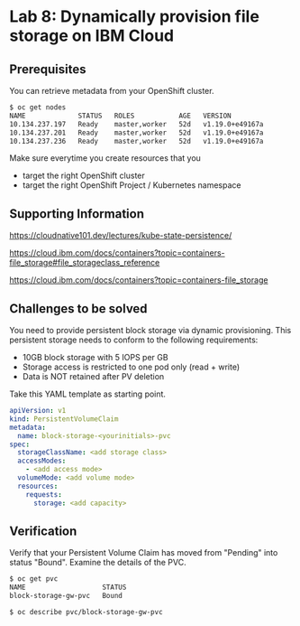 # Lab 8: Dynamically provision file storage on IBM Cloud

## Prerequisites

You can retrieve metadata from your OpenShift cluster.

```bash
$ oc get nodes
NAME             STATUS   ROLES           AGE   VERSION
10.134.237.197   Ready    master,worker   52d   v1.19.0+e49167a
10.134.237.201   Ready    master,worker   52d   v1.19.0+e49167a
10.134.237.236   Ready    master,worker   52d   v1.19.0+e49167a
```

Make sure everytime you create resources that you

- target the right OpenShift cluster
- target the right OpenShift Project / Kubernetes namespace

## Supporting Information

https://cloudnative101.dev/lectures/kube-state-persistence/

https://cloud.ibm.com/docs/containers?topic=containers-file_storage#file_storageclass_reference

https://cloud.ibm.com/docs/containers?topic=containers-file_storage

## Challenges to be solved

You need to provide persistent block storage via dynamic provisioning.
This persistent storage needs to conform to the following requirements:

- 10GB block storage with 5 IOPS per GB
- Storage access is restricted to one pod only (read + write)
- Data is NOT retained after PV deletion

Take this YAML template as starting point.

```yaml
apiVersion: v1
kind: PersistentVolumeClaim
metadata:
  name: block-storage-<yourinitials>-pvc
spec:
  storageClassName: <add storage class>
  accessModes:
    - <add access mode>
  volumeMode: <add volume mode>
  resources:
    requests:
      storage: <add capacity>
```

## Verification

Verify that your Persistent Volume Claim has moved from "Pending" into status "Bound". Examine the details of the PVC.

```bash
$ oc get pvc
NAME                   STATUS
block-storage-gw-pvc   Bound

$ oc describe pvc/block-storage-gw-pvc

```